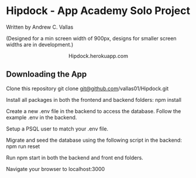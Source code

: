 # Hipdock - App Academy Solo Project

Written by Andrew C. Vallas


(Designed for a min screen width of 900px, designs for smaller screen widths are in development.)

<p align="center">
Hipdock.herokuapp.com
</p>


## Downloading the App
Clone this repository git clone git@github.com/vallas01/Hipdock.git

Install all packages in both the frontend and backend folders:  npm install

Create a new .env file in the backend to access the database. Follow the example .env in the backend.

Setup a PSQL user to match your .env file.

Migrate and seed the database using the following script in the backend:  npm run reset

Run npm start in both the backend and front end folders.

Navigate your browser to localhost:3000
